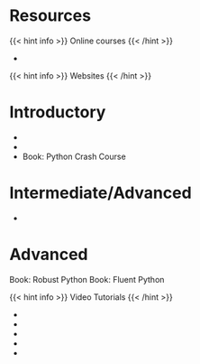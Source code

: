 # Resources

{{< hint info >}} 
Online courses
{{< /hint >}}
- [<span style="display: none">Problem Solving with Algorithms and Data Structures using Python</span>](https://runestone.academy/ns/books/published/pythonds/index.html)




{{< hint info >}} 
Websites
{{< /hint >}}
# Introductory
- [<span style="display: none">Google Python Class</span>](https://developers.google.com/edu/python)
- [<span style="display: none">Think Python: How to Think Like a Computer Scientist</span>](https://openbookproject.net/thinkcs/python/english3e/index.html)
- Book: Python Crash Course


# Intermediate/Advanced
- [<span style="display: none">Problem Solving with Algorithms and Data Structures using Python</span>](https://runestone.academy/ns/books/published/pythonds/index.html)

# Advanced
Book: Robust Python
Book: Fluent Python


{{< hint info >}} 
Video Tutorials
{{< /hint >}}
- [<span style="display: none">Learn Python - Full Course for Beginners [Tutorial]</span>](https://www.youtube.com/watch?v=rfscVS0vtbw&list=WL&index=22)
- [<span style="display: none">Pandas & Python for Data Analysis by Example – Full Course for Beginners</span>](https://www.youtube.com/watch?v=gtjxAH8uaP0&list=WL&index=2)
- [<span style="display: none">CS50x 2024 - Lecture 6 - Python</span>](https://www.youtube.com/watch?v=EHi0RDZ31VA&list=WL&index=7&t=6127s)
- [<span style="display: none">Intermediate Python Programming Course</span>](https://www.youtube.com/watch?v=HGOBQPFzWKo&list=WL&index=20&t=14465s)
- [<span style="display: none">Algorithms and Data Structures Tutorial - Full Course for Beginners</span>](https://www.youtube.com/watch?v=8hly31xKli0&list=WL&index=22&t=209s)
